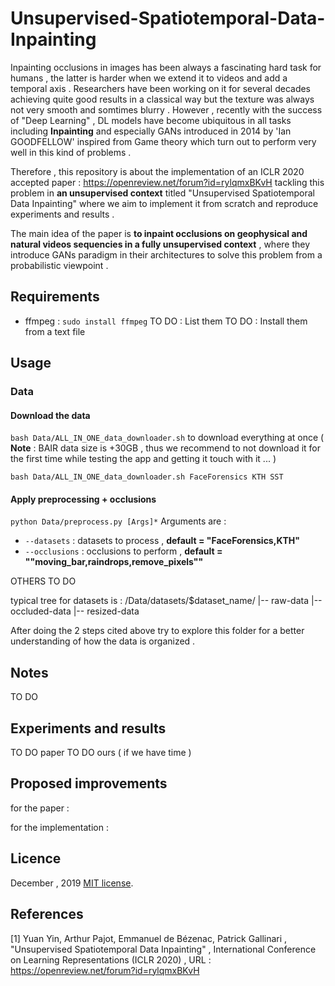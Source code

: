 # Unsupervised-Spatiotemporal-Data-Inpainting
Inpainting occlusions in images has been always a fascinating hard task for humans , the latter is harder when we extend it to videos and add a temporal axis . Researchers have been working on it for several decades achieving quite good results in a classical way but the texture was always not very smooth and somtimes blurry . However , recently with the success of "Deep Learning" , DL models have become ubiquitous in all tasks including **Inpainting** and especially GANs introduced in 2014 by 'Ian GOODFELLOW' inspired from Game theory which turn out to perform very well in this kind of problems .

Therefore , this repository is about the implementation of an ICLR 2020 accepted paper : https://openreview.net/forum?id=rylqmxBKvH tackling this problem in **an unsupervised context** titled "Unsupervised Spatiotemporal Data Inpainting" where we aim to implement it from scratch and reproduce experiments and results .

The main idea of the paper is **to inpaint occlusions on geophysical and natural videos sequencies in a fully unsupervised context** , where they introduce GANs paradigm in their architectures to solve this problem from a probabilistic viewpoint .

## Requirements
- ffmpeg : ``` sudo install ffmpeg ``` 
TO DO : List them 
TO DO : Install them from a text file 

## Usage 

### Data 
#### Download the data

```bash Data/ALL_IN_ONE_data_downloader.sh``` to download everything at once ( **Note** : BAIR data size is +30GB , thus we recommend to not download it for the first time while testing the app and getting it touch with it ... )

```bash Data/ALL_IN_ONE_data_downloader.sh FaceForensics KTH SST```
#### Apply preprocessing + occlusions
``` python Data/preprocess.py [Args]* ```
Arguments are : 
* ```--datasets```   : datasets to process    , **default = "FaceForensics,KTH"**
* ```--occlusions``` : occlusions to perform  , **default = ""moving_bar,raindrops,remove_pixels""**

OTHERS TO DO


typical tree for datasets is : 
/Data/datasets/$dataset_name/
                            |-- raw-data
                            |-- occluded-data
                            |-- resized-data
                                    
After doing the 2 steps cited above try to explore this folder for a better understanding of how the data is organized .

## Notes

TO DO

## Experiments and results 

TO DO paper
TO DO ours ( if we have time ) 

## Proposed improvements 
for the paper : 

for the implementation : 

## Licence 
December , 2019
[MIT license](http://opensource.org/licenses/MIT).

## References
[1] Yuan Yin, Arthur Pajot, Emmanuel de Bézenac, Patrick Gallinari , "Unsupervised Spatiotemporal Data Inpainting" , International Conference on Learning Representations (ICLR 2020) , URL : https://openreview.net/forum?id=rylqmxBKvH







